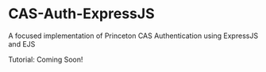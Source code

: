 # CAS-Auth-ExpressJS
A focused implementation of Princeton CAS Authentication using ExpressJS and EJS

Tutorial: Coming Soon!